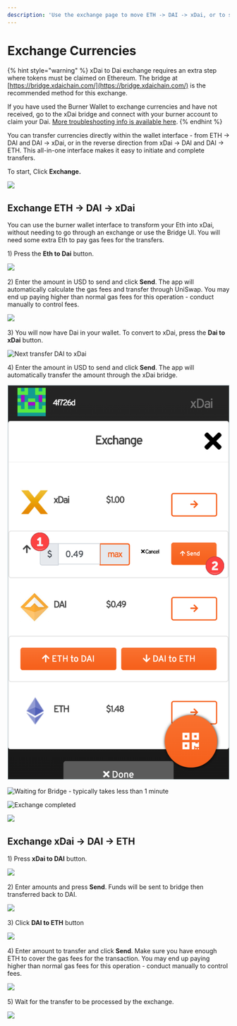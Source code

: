 ```yaml
---
description: 'Use the exchange page to move ETH -> DAI -> xDai, or to send ETH or DAI.'
---
```


# Exchange Currencies

{% hint style="warning" %}
 xDai to Dai exchange requires an extra step where tokens must be claimed on Ethereum. The bridge at [https://bridge.xdaichain.com/](https://bridge.xdaichain.com/) is the recommended method for this exchange.

If you have used the Burner Wallet to exchange currencies and have not received, go to the xDai bridge and connect with your burner account to claim your Dai. [More troubleshooting info is available here](../../../bridges/converting-xdai-via-bridge/troubleshooting.md).
{% endhint %}

You can transfer currencies directly within the wallet interface - from ETH -&gt; DAI and DAI -&gt; xDai, or in the reverse direction from xDai -&gt; DAI and DAI -&gt; ETH.  This all-in-one interface makes it easy to initiate and complete transfers.

To start, Click **Exchange.**

![](../../../../.gitbook/assets/bw-exchange1.png)

## Exchange ETH -&gt; DAI -&gt; xDai

You can use the burner wallet interface to transform your Eth into xDai, without needing to go through an exchange or use the Bridge UI. You will need some extra Eth to pay gas fees for the transfers.

1\) Press the **Eth to Dai** button.

![](../../../../.gitbook/assets/eth-dai-1.png)

2\) Enter the amount in USD to send and click **Send**. The app will automatically calculate the gas fees and transfer through UniSwap. You may end up paying higher than normal gas fees for this operation - conduct manually to control fees.

![](../../../../.gitbook/assets/amount-and-send1.png)

 3\) You will now have Dai in your wallet. To convert to xDai, press the **Dai to xDai** button.

![Next transfer DAI to xDai](../../../../.gitbook/assets/dai-to-xdai.png)

4\) Enter the amount in USD to send and click **Send**. The app will automatically transfer the amount through the xDai bridge.

![Enter amount and click Send](../../../../.gitbook/assets/amount-and-send%20%281%29%20%281%29%20%281%29.png)

![Waiting for Bridge - typically takes less than 1 minute](../../../../.gitbook/assets/wait-tfor-bridge.png)

![Exchange completed](../../../../.gitbook/assets/exchanged.png)



![](../../../../.gitbook/assets/bw-ex-1.png)

## Exchange xDai -&gt; DAI -&gt; ETH

1\) Press **xDai to DAI** button. 

![](../../../../.gitbook/assets/transfer-1.png)

2\) Enter amounts and press **Send**. Funds will be sent to bridge then transferred back to DAI.

![](../../../../.gitbook/assets/transfer-2.png)

3\) Click **DAI to ETH** button

![](../../../../.gitbook/assets/transfer-3.png)

4\) Enter amount to transfer and click **Send**. Make sure you have enough ETH to cover the gas fees for the transaction. You may end up paying higher than normal gas fees for this operation - conduct manually to control fees.

![](../../../../.gitbook/assets/transfer-4.png)

5\) Wait for the transfer to be processed by the exchange.

![](../../../../.gitbook/assets/transfer-5.png)

